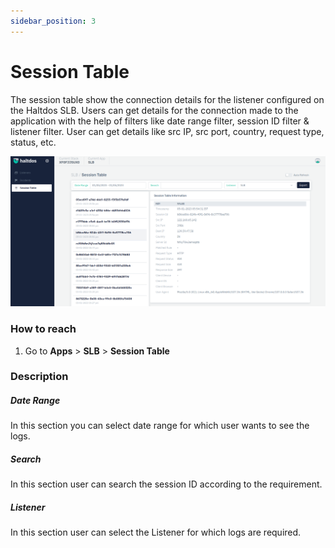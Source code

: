 ```yaml
---
sidebar_position: 3
---
```


# Session Table

The session table show the connection details for the listener configured on the Haltdos SLB. Users can get details for the connection made to the application with the help of filters like date range filter, session ID filter & listener filter. User can get details like src IP, src port, country, request type, status, etc.


![](/img/adc/v2/sessional_table_2.png)

### **How to reach**

1. Go to **Apps** > **SLB** > **Session Table**

### Description

##### **Date Range**

In this section you can select date range for which user wants to see the logs.

##### **Search**

In this section user can search the session ID according to the requirement.

##### **Listener**

In this section user can select the Listener for which logs are required.